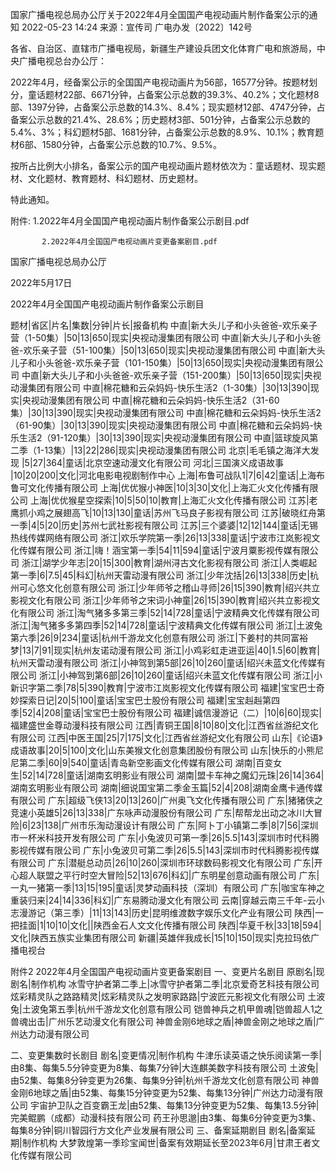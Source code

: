 
国家广播电视总局办公厅关于2022年4月全国国产电视动画片制作备案公示的通知
2022-05-23 14:24 	来源：宣传司 
广电办发〔2022〕142号


各省、自治区、直辖市广播电视局，新疆生产建设兵团文化体育广电和旅游局，中央广播电视总台办公厅：

2022年4月，经备案公示的全国国产电视动画片为56部，16577分钟。按题材划分，童话题材22部、6671分钟，占备案公示总数的39.3%、40.2%；文化题材8部、1397分钟，占备案公示总数的14.3%、8.4%；现实题材12部、4747分钟，占备案公示总数的21.4%、28.6%；历史题材3部、501分钟，占备案公示总数的5.4%、3%；科幻题材5部、1681分钟，占备案公示总数的8.9%、10.1%；教育题材6部、1580分钟，占备案公示总数的10.7%、9.5%。

按所占比例大小排名，备案公示的国产电视动画片题材依次为：童话题材、现实题材、文化题材、教育题材、科幻题材、历史题材。

特此通知。


附件:   1.2022年4月全国国产电视动画片制作备案公示剧目.pdf

           2.2022年4月全国国产电视动画片变更备案剧目.pdf



国家广播电视总局办公厅

2022年5月17日    


2022年4月全国国产电视动画片制作备案公示剧目

题材|省区|片名|集数|分钟|片长|报备机构
中直|新大头儿子和小头爸爸-欢乐亲子营（1-50集）|50|13|650|现实|央视动漫集团有限公司
中直|新大头儿子和小头爸爸-欢乐亲子营（51-100集）|50|13|650|现实|央视动漫集团有限公司
中直|新大头儿子和小头爸爸-欢乐亲子营（101-150集）|50|13|650|现实|央视动漫集团有限公司
中直|新大头儿子和小头爸爸-欢乐亲子营（151-200集）|50|13|650|现实|央视动漫集团有限公司
中直|棉花糖和云朵妈妈-快乐生活2（1-30集）|30|13|390|现实|央视动漫集团有限公司
中直|棉花糖和云朵妈妈-快乐生活2（31-60集）|30|13|390|现实|央视动漫集团有限公司
中直|棉花糖和云朵妈妈-快乐生活2（61-90集）|30|13|390|现实|央视动漫集团有限公司
中直|棉花糖和云朵妈妈-快乐生活2（91-120集）|30|13|390|现实|央视动漫集团有限公司
中直|篮球旋风第二季（1-13集）|13|22|286|现实|央视动漫集团有限公司
北京|毛毛镇之海洋大发现 |5|27|364|童话|北京空速动漫文化有限公司
河北|三国演义成语故事 |10|20|200|文化|河北电影电视剧制作中心
上海|布鲁可战队1|7|6|42|童话|上海布鲁可文化传播有限公司
上海|优优猴小神医|10|3|30|文化|上海汇火文化传播有限公司
上海|优优猴星空探索|10|5|50|10|教育|上海汇火文化传播有限公司
江苏|老鹰抓小鸡之展翅高飞|10|13|130|童话|苏州飞马良子影视有限公司
江苏|破晓红舟第一季|4|5|20|历史|苏州七武社影视有限公司
江苏|三个婆婆|12|12|144|童话|无锡热线传媒网络有限公司
浙江|欢乐学院第一季|26|13|338|童话|宁波市江岚影视文化传媒有限公司
浙江|嗨！涵宝第一季|54|11|594|童话|宁波月粟影视传媒有限公司
浙江|湖学少年志|20|15|300|教育|湖州浔古文化影视有限公司
浙江|人类崛起第一季|6|7.5|45|科幻|杭州天雷动漫有限公司
浙江|少年沈括|26|13|338|历史|杭州可心悠文化创意有限公司
浙江|少年师爷之稽山寻师|26|15|390|教育|绍兴共立影视文化有限公司
浙江|少年师爷之宋词小神童|26|15|390|教育|绍兴共立影视文化有限公司
浙江|淘气猪多多第三季|52|14|728|童话|宁波精典文化传媒有限公司
浙江|淘气猪多多第四季|52|14|728|童话|宁波精典文化传媒有限公司
浙江|土波兔第六季|26|9|234|童话|杭州千游龙文化创意有限公司
浙江|下姜村的共同富裕梦|13|7|91|现实|杭州友诺动漫有限公司
浙江|小鸡彩虹走进亚运|40|1.5|60|教育|杭州天雷动漫有限公司
浙江|小神驾到第5部|26|10|260|童话|绍兴未蓝文化传媒有限公司
浙江|小神驾到第6部|26|10|260|童话|绍兴未蓝文化传媒有限公司
浙江|小新识字第二季|78|5|390|教育|宁波市江岚影视文化传媒有限公司
福建|宝宝巴士奇妙探索日记|20|5|100|童话|宝宝巴士股份有限公司
福建|宝宝赳赳第四季|52|4|208|童话|宝宝巴士股份有限公司
福建|诚信漫游记（二）|10|6|60|现实|福建盛世金尊动漫科技有限公司
江西|青铜王国|8|10|80|文化|江西省丝游纪文化有限公司
江西|中医王国|25|7|175|文化|江西省丝游纪文化有限公司
山东|《论语》成语故事|20|5|100|文化|山东美猴文化创意集团股份有限公司
山东|快乐的小熊尼尼第二季|60|9|540|童话|青岛新空影画文化传媒有限公司
湖南|百变女生|52|14|728|童话|湖南玄明影业有限公司
湖南|盟卡车神之魔幻元珠|26|14|364|湖南玄明影业有限公司
湖南|细说国宝第二季金玉篇|52|4|208|湖南金鹰卡通传媒有限公司
广东|超级飞侠13|20|13|260|广州奥飞文化传播有限公司
广东|猪猪侠之竞速小英雄5|26|13|338|广东咏声动漫股份有限公司
广东|帮帮龙出动之冰川大冒险|6|23|138|广州市乐淘动漫设计有限公司
广东|阿卜丁小镇第二季|8|7|56|深圳市一杯米科技开发有限公司
广东|小兔波贝可第一季|26|5.5|143|深圳市时代科腾影视传媒有限公司
广东|小兔波贝可第二季|26|5.5|143|深圳市时代科腾影视传媒有限公司
广东|潜艇总动员|26|10|260|深圳市环球数码影视文化有限公司
广东|开心超人联盟之平行时空大冒险|52|13|676|科幻|广东明星创意动画有限公司
广东|一丸一猪第一季|13|15|195|童话|灵梦动画科技（深圳）有限公司
广东|咖宝车神之重装归来|24|14|336|科幻|广东易腾动漫文化有限公司
云南|穿越云南三千年-云小志漫游记（第三季）|11|13|143|历史|昆明维渡数字娱乐文化产业有限公司
陕西|一把挂面|1|10|10|文化||陕西金石人文文化传播有限公司
陕西|华夏千秋|33|18|594|文化|陕西五族实业集团有限公司
新疆|英雄伴我成长|15|10|150|现实|克拉玛依广播电视台


附件2
2022年4月全国国产电视动画片变更备案剧目
一、变更片名剧目
原剧名|现剧名|制作机构
冰雪守护者第二季上|冰雪守护者第二季|北京爱奇艺科技有限公司
炫彩精灵队之路路精灵|炫彩精灵队之发明家路路|宁波匠元影视文化有限公司
土波兔|土波兔第五季|杭州千游龙文化创意有限公司
铠兽神兵之机甲兽魂|铠兽超人1之兽魂出击|广州乐艺动漫文化有限公司
神兽金刚6地球之盾|神兽金刚之地球之盾|广州达力动漫有限公司

二、变更集数时长剧目
剧名|变更情况|制作机构
牛津乐读英语之快乐阅读第一季|由8集、每集5.5分钟变更为8集、每集7分钟|大连麒美数字科技有限公司
土波兔|由52集、每集8分钟变更为26集、每集9分钟|杭州千游龙文化创意有限公司
神兽金刚6地球之盾|由52集、每集15分钟变更为52集、每集13分钟|广州达力动漫有限公司
宇宙护卫队之百变霸王龙|由52集、每集13分钟变更为52集、每集13.5分钟|完美鲲鹏（成都）动漫科技有限公司
药王孙思邈|由3集、每集6分钟变更为3集、每集8分钟|铜川智园行方文化产业发展有限公司
三、备案延期剧目
剧名|备案延期|制作机构
大梦敦煌第一季珍宝闻世|备案有效期延长至2023年6月|甘肃王者文化传媒有限公司